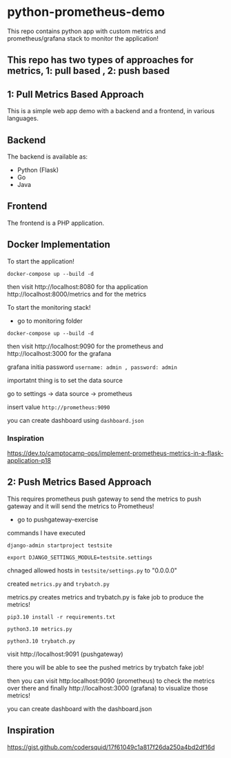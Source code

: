 # python-prometheus-demo
This repo contains python app with custom metrics and prometheus/grafana stack to monitor the application!


## This repo has two types of approaches for metrics, 1: pull based , 2: push based

## 1: Pull Metrics Based Approach

This is a simple web app demo with a backend and a frontend, in various languages.

## Backend

The backend is available as:

- Python (Flask)
- Go
- Java


## Frontend

The frontend is a PHP application.

## Docker Implementation

To start the application!

```docker-compose up --build -d```

then visit http://localhost:8080 for tha application http://localhost:8000/metrics and for the metrics


To start the monitoring stack!

- go to monitoring folder

```docker-compose up --build -d```

then visit http://localhost:9090 for the prometheus and http://localhost:3000 for the grafana

grafana initia password ```username: admin , password: admin```

importatnt thing is to set the data source

go to settings -> data source -> prometheus

insert value ```http://prometheus:9090```

you can create dashboard using ```dashboard.json```


### Inspiration

https://dev.to/camptocamp-ops/implement-prometheus-metrics-in-a-flask-application-p18


## 2: Push Metrics Based Approach

This requires prometheus push gateway to send the metrics to push gateway and it will send the metrics to Prometheus!

- go to pushgateway-exercise

commands I have executed

```
django-admin startproject testsite

export DJANGO_SETTINGS_MODULE=testsite.settings

```

chnaged allowed hosts in `testsite/settings.py` to "0.0.0.0"

created `metrics.py` and `trybatch.py`

metrics.py creates metrics and trybatch.py is fake job to produce the metrics!

```
pip3.10 install -r requirements.txt

python3.10 metrics.py

python3.10 trybatch.py

```

visit http://localhost:9091 (pushgateway)

there you will be able to see the pushed metrics by trybatch fake job!

then you can visit http:localhost:9090 (prometheus) to check the metrics over there and finally http://localhost:3000 (grafana) to visualize those metrics!

you can create dashboard with the dashboard.json


## Inspiration

https://gist.github.com/codersquid/17f61049c1a817f26da250a4bd2df16d
